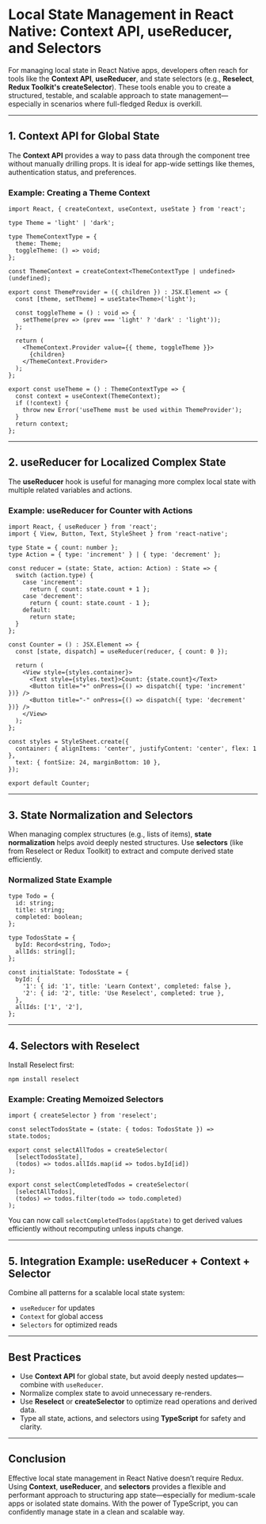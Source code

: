 # Local State Management in React Native: Context API, useReducer, and Selectors

For managing local state in React Native apps, developers often reach for tools like the **Context API**, **useReducer**, and state selectors (e.g., **Reselect**, **Redux Toolkit's createSelector**). These tools enable you to create a structured, testable, and scalable approach to state management—especially in scenarios where full-fledged Redux is overkill.

---

## 1. Context API for Global State

The **Context API** provides a way to pass data through the component tree without manually drilling props. It is ideal for app-wide settings like themes, authentication status, and preferences.

### Example: Creating a Theme Context

```
import React, { createContext, useContext, useState } from 'react';

type Theme = 'light' | 'dark';

type ThemeContextType = {
  theme: Theme;
  toggleTheme: () => void;
};

const ThemeContext = createContext<ThemeContextType | undefined>(undefined);

export const ThemeProvider = ({ children }) : JSX.Element => {
  const [theme, setTheme] = useState<Theme>('light');

  const toggleTheme = () : void => {
    setTheme(prev => (prev === 'light' ? 'dark' : 'light'));
  };

  return (
    <ThemeContext.Provider value={{ theme, toggleTheme }}>
      {children}
    </ThemeContext.Provider>
  );
};

export const useTheme = () : ThemeContextType => {
  const context = useContext(ThemeContext);
  if (!context) {
    throw new Error('useTheme must be used within ThemeProvider');
  }
  return context;
};
```

---

## 2. useReducer for Localized Complex State

The **useReducer** hook is useful for managing more complex local state with multiple related variables and actions.

### Example: useReducer for Counter with Actions

```
import React, { useReducer } from 'react';
import { View, Button, Text, StyleSheet } from 'react-native';

type State = { count: number };
type Action = { type: 'increment' } | { type: 'decrement' };

const reducer = (state: State, action: Action) : State => {
  switch (action.type) {
    case 'increment':
      return { count: state.count + 1 };
    case 'decrement':
      return { count: state.count - 1 };
    default:
      return state;
  }
};

const Counter = () : JSX.Element => {
  const [state, dispatch] = useReducer(reducer, { count: 0 });

  return (
    <View style={styles.container}>
      <Text style={styles.text}>Count: {state.count}</Text>
      <Button title="+" onPress={() => dispatch({ type: 'increment' })} />
      <Button title="-" onPress={() => dispatch({ type: 'decrement' })} />
    </View>
  );
};

const styles = StyleSheet.create({
  container: { alignItems: 'center', justifyContent: 'center', flex: 1 },
  text: { fontSize: 24, marginBottom: 10 },
});

export default Counter;
```

---

## 3. State Normalization and Selectors

When managing complex structures (e.g., lists of items), **state normalization** helps avoid deeply nested structures. Use **selectors** (like from Reselect or Redux Toolkit) to extract and compute derived state efficiently.

### Normalized State Example

```
type Todo = {
  id: string;
  title: string;
  completed: boolean;
};

type TodosState = {
  byId: Record<string, Todo>;
  allIds: string[];
};

const initialState: TodosState = {
  byId: {
    '1': { id: '1', title: 'Learn Context', completed: false },
    '2': { id: '2', title: 'Use Reselect', completed: true },
  },
  allIds: ['1', '2'],
};
```

---

## 4. Selectors with Reselect

Install Reselect first:

```
npm install reselect
```

### Example: Creating Memoized Selectors

```
import { createSelector } from 'reselect';

const selectTodosState = (state: { todos: TodosState }) => state.todos;

export const selectAllTodos = createSelector(
  [selectTodosState],
  (todos) => todos.allIds.map(id => todos.byId[id])
);

export const selectCompletedTodos = createSelector(
  [selectAllTodos],
  (todos) => todos.filter(todo => todo.completed)
);
```

You can now call `selectCompletedTodos(appState)` to get derived values efficiently without recomputing unless inputs change.

---

## 5. Integration Example: useReducer + Context + Selector

Combine all patterns for a scalable local state system:

- `useReducer` for updates
- `Context` for global access
- `Selectors` for optimized reads

---

## Best Practices

- Use **Context API** for global state, but avoid deeply nested updates—combine with `useReducer`.
- Normalize complex state to avoid unnecessary re-renders.
- Use **Reselect** or **createSelector** to optimize read operations and derived data.
- Type all state, actions, and selectors using **TypeScript** for safety and clarity.

---

## Conclusion

Effective local state management in React Native doesn’t require Redux. Using **Context**, **useReducer**, and **selectors** provides a flexible and performant approach to structuring app state—especially for medium-scale apps or isolated state domains. With the power of TypeScript, you can confidently manage state in a clean and scalable way.
